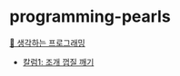 # programming-pearls

[🧐 생각하는 프로그래밍](http://www.yes24.com/Product/Goods/11686227)

- [칼럼1: 조개 껍질 깨기](Column1_Cracking_the_Oyster)
